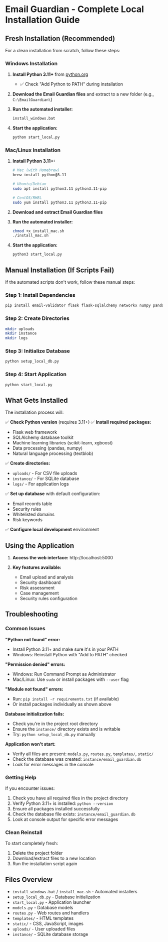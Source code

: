 # Email Guardian - Complete Local Installation Guide

## Fresh Installation (Recommended)

For a clean installation from scratch, follow these steps:

### Windows Installation

1. **Install Python 3.11+** from [python.org](https://python.org)
   - ✅ Check "Add Python to PATH" during installation

2. **Download the Email Guardian files** and extract to a new folder (e.g., `C:\EmailGuardian\`)

3. **Run the automated installer:**
   ```cmd
   install_windows.bat
   ```

4. **Start the application:**
   ```cmd
   python start_local.py
   ```

### Mac/Linux Installation

1. **Install Python 3.11+:**
   ```bash
   # Mac (with Homebrew)
   brew install python@3.11
   
   # Ubuntu/Debian
   sudo apt install python3.11 python3.11-pip
   
   # CentOS/RHEL
   sudo yum install python3.11 python3.11-pip
   ```

2. **Download and extract Email Guardian files**

3. **Run the automated installer:**
   ```bash
   chmod +x install_mac.sh
   ./install_mac.sh
   ```

4. **Start the application:**
   ```bash
   python3 start_local.py
   ```

## Manual Installation (If Scripts Fail)

If the automated scripts don't work, follow these manual steps:

### Step 1: Install Dependencies
```bash
pip install email-validator flask flask-sqlalchemy networkx numpy pandas scikit-learn sqlalchemy werkzeug xgboost textblob imbalanced-learn
```

### Step 2: Create Directories
```bash
mkdir uploads
mkdir instance
mkdir logs
```

### Step 3: Initialize Database
```bash
python setup_local_db.py
```

### Step 4: Start Application
```bash
python start_local.py
```

## What Gets Installed

The installation process will:

✅ **Check Python version** (requires 3.11+)
✅ **Install required packages:**
   - Flask web framework
   - SQLAlchemy database toolkit
   - Machine learning libraries (scikit-learn, xgboost)
   - Data processing (pandas, numpy)
   - Natural language processing (textblob)

✅ **Create directories:**
   - `uploads/` - For CSV file uploads
   - `instance/` - For SQLite database
   - `logs/` - For application logs

✅ **Set up database** with default configuration:
   - Email records table
   - Security rules
   - Whitelisted domains
   - Risk keywords

✅ **Configure local development** environment

## Using the Application

1. **Access the web interface:** http://localhost:5000

2. **Key features available:**
   - Email upload and analysis
   - Security dashboard
   - Risk assessment
   - Case management
   - Security rules configuration

## Troubleshooting

### Common Issues

**"Python not found" error:**
- Install Python 3.11+ and make sure it's in your PATH
- Windows: Reinstall Python with "Add to PATH" checked

**"Permission denied" errors:**
- Windows: Run Command Prompt as Administrator
- Mac/Linux: Use `sudo` or install packages with `--user` flag

**"Module not found" errors:**
- Run: `pip install -r requirements.txt` (if available)
- Or install packages individually as shown above

**Database initialization fails:**
- Check you're in the project root directory
- Ensure the `instance/` directory exists and is writable
- Try: `python setup_local_db.py` manually

**Application won't start:**
- Verify all files are present: `models.py`, `routes.py`, `templates/`, `static/`
- Check the database was created: `instance/email_guardian.db`
- Look for error messages in the console

### Getting Help

If you encounter issues:

1. Check you have all required files in the project directory
2. Verify Python 3.11+ is installed: `python --version`
3. Ensure all packages installed successfully
4. Check the database file exists: `instance/email_guardian.db`
5. Look at console output for specific error messages

### Clean Reinstall

To start completely fresh:

1. Delete the project folder
2. Download/extract files to a new location
3. Run the installation script again

## Files Overview

- `install_windows.bat` / `install_mac.sh` - Automated installers
- `setup_local_db.py` - Database initialization
- `start_local.py` - Application launcher
- `models.py` - Database models
- `routes.py` - Web routes and handlers
- `templates/` - HTML templates
- `static/` - CSS, JavaScript, images
- `uploads/` - User uploaded files
- `instance/` - SQLite database storage
